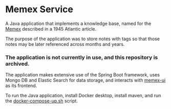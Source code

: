 # Memex Service

A Java application that implements a knowledge base, named for the [Memex](https://en.wikipedia.org/wiki/Memex) described in a 1945 Atlantic article.

The purpose of the application was to store notes with tags so that those notes may be later referenced across months and years.

### The application is not currently in use, and this repository is archived.


The application makes extensive use of the Spring Boot framework, uses Mongo DB and Elastic Search for data storage, and interacts with [memex-ui](https://github.com/matthewjohnson42/memex-ui) as its frontend.

To run the Java application, install Docker desktop, install maven, and run the [docker-compose-up.sh](https://github.com/matthewjohnson42/memex-service/docker/docker-compose-up.sh) script.
